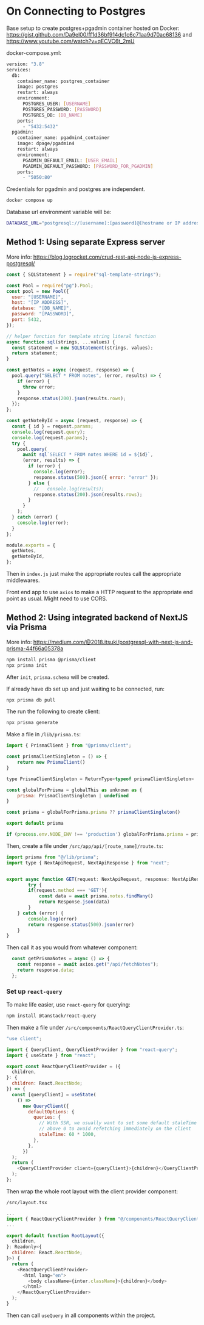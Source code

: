 # On Connecting to Postgres

Base setup to create postgres+pgadmin container hosted on Docker: <https://gist.github.com/Da9el00/ff1d36bf914dc1c6c71aa9d70ac68136> and <https://www.youtube.com/watch?v=qECVC6t_2mU>

docker-compose.yml:

```bash
version: "3.8"
services:
  db:
    container_name: postgres_container
    image: postgres
    restart: always
    environment:
      POSTGRES_USER: [USERNAME]
      POSTGRES_PASSWORD: [PASSWORD]
      POSTGRES_DB: [DB_NAME]
    ports:
      - "5432:5432"
  pgadmin:
    container_name: pgadmin4_container
    image: dpage/pgadmin4
    restart: always
    environment:
      PGADMIN_DEFAULT_EMAIL: [USER_EMAIL]
      PGADMIN_DEFAULT_PASSWORD: [PASSWORD_FOR_PGADMIN]
    ports:
      - "5050:80"
```

Credentials for pgadmin and postgres are independent.

```bash
docker compose up
```

Database url environment variable will be:

```bash
DATABASE_URL="postgresql://[username]:[password]@[hostname or IP address]:5432/[db_name]?schema=public"
```

## Method 1: Using separate Express server

More info: <https://blog.logrocket.com/crud-rest-api-node-js-express-postgresql/>

```javascript
const { SQLStatement } = require("sql-template-strings");

const Pool = require("pg").Pool;
const pool = new Pool({
  user: "[USERNAME]",
  host: "[IP ADDRESS]",
  database: "[DB_NAME]",
  password: "[PASSWORD]",
  port: 5432,
});

// helper function for template string literal function
async function sql(strings, ...values) {
  const statement = new SQLStatement(strings, values);
  return statement;
}

const getNotes = async (request, response) => {
  pool.query("SELECT * FROM notes", (error, results) => {
    if (error) {
      throw error;
    }
    response.status(200).json(results.rows);
  });
};

const getNoteById = async (request, response) => {
  const { id } = request.params;
  console.log(request.query);
  console.log(request.params);
  try {
    pool.query(
      await sql`SELECT * FROM notes WHERE id = ${id}`,
      (error, results) => {
        if (error) {
          console.log(error);
          response.status(500).json({ error: "error" });
        } else {
          //   console.log(results);
          response.status(200).json(results.rows);
        }
      }
    );
  } catch (error) {
    console.log(error);
  }
};

module.exports = {
  getNotes,
  getNoteById,
};
```

Then in `index.js` just make the appropriate routes call the appropriate middlewares.

Front end app to use `axios` to make a HTTP request to the appropriate end point as usual. Might need to use CORS.

## Method 2: Using integrated backend of NextJS via Prisma

More info: <https://medium.com/@2018.itsuki/postgresql-with-next-js-and-prisma-44f66a05378a>

```bash
npm install prisma @prisma/client
npx prisma init
```

After `init`, `prisma.schema` will be created.

If already have db set up and just waiting to be connected, run:

```bash
npx prisma db pull
```

The run the following to create client:

```bash
npx prisma generate
```

Make a file in `/lib/prisma.ts`:

```javascript
import { PrismaClient } from "@prisma/client";

const prismaClientSingleton = () => {
    return new PrismaClient()
}

type PrismaClientSingleton = ReturnType<typeof prismaClientSingleton>

const globalForPrisma = globalThis as unknown as {
    prisma: PrismaClientSingleton | undefined
}

const prisma = globalForPrisma.prisma ?? prismaClientSingleton()

export default prisma

if (process.env.NODE_ENV !== 'production') globalForPrisma.prisma = prisma
```

Then, create a file under `/src/app/api/[route_name]/route.ts`:

```javascript
import prisma from "@/lib/prisma";
import type { NextApiRequest, NextApiResponse } from "next";


export async function GET(request: NextApiRequest, response: NextApiResponse) {
        try {
        if(request.method === 'GET'){
            const data = await prisma.notes.findMany()
            return Response.json(data)
        }
    } catch (error) {
        console.log(error)
        return response.status(500).json(error)
    }
}
```

Then call it as you would from whatever component:

```javascript
  const getPrismaNotes = async () => {
    const response = await axios.get("/api/fetchNotes");
    return response.data;
  };
```

### Set up `react-query`

To make life easier, use `react-query` for querying:

```bash
npm install @tanstack/react-query
```

Then make a file under `/src/components/ReactQueryClientProvider.ts`:

```javascript
"use client";

import { QueryClient, QueryClientProvider } from "react-query";
import { useState } from "react";

export const ReactQueryClientProvider = ({
  children,
}: {
  children: React.ReactNode;
}) => {
  const [queryClient] = useState(
    () =>
      new QueryClient({
        defaultOptions: {
          queries: {
            // With SSR, we usually want to set some default staleTime
            // above 0 to avoid refetching immediately on the client
            staleTime: 60 * 1000,
          },
        },
      })
  );
  return (
    <QueryClientProvider client={queryClient}>{children}</QueryClientProvider>
  );
};
```

Then wrap the whole root layout with the client provider component:

`/src/layout.tsx`

```javascript
...
import { ReactQueryClientProvider } from "@/components/ReactQueryClientProvider";
...

export default function RootLayout({
  children,
}: Readonly<{
  children: React.ReactNode;
}>) {
  return (
    <ReactQueryClientProvider>
      <html lang="en">
        <body className={inter.className}>{children}</body>
      </html>
    </ReactQueryClientProvider>
  );
}
```

Then can call `useQuery` in all components within the project.

